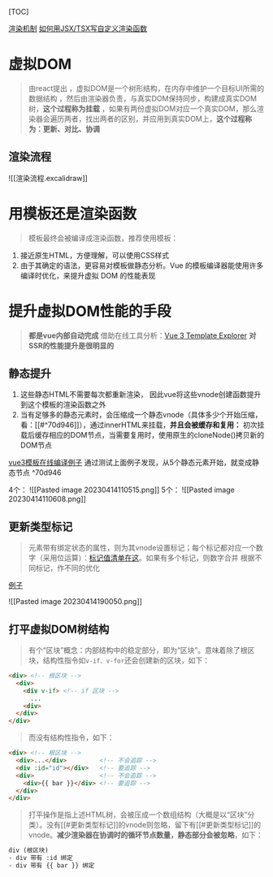 [TOC]

[渲染机制](https://cn.vuejs.org/guide/extras/rendering-mechanism.html)
[如何用JSX/TSX写自定义渲染函数](https://cn.vuejs.org/guide/extras/render-function.html)

# 虚拟DOM

>  由react提出
>  ，虚拟DOM是一个树形结构，在内存中维护一个目标UI所需的数据结构
> ，然后由渲染器负责，与真实DOM保持同步，构建成真实DOM树，**这个过程称为挂载**
> ，如果有两份虚拟DOM对应一个真实DOM，那么渲染器会遍历两者，找出两者的区别，并应用到真实DOM上，**这个过程称为：更新、对比、协调**

## 渲染流程
 ![[渲染流程.excalidraw]]


# 用模板还是渲染函数

> 模板最终会被编译成渲染函数，推荐使用模板：
1. 接近原生HTML，方便理解，可以使用CSS样式
2. 由于其确定的语法，更容易对模板做静态分析。Vue 的模板编译器能使用许多编译时优化，来提升虚拟 DOM 的性能表现 

# 提升虚拟DOM性能的手段
> **都是vue内部自动完成**
> 借助在线工具分析：[Vue 3 Template Explorer](https://template-explorer.vuejs.org/)
> **对SSR的性能提升是很明显的**

## 静态提升

1. 这些静态HTML不需要每次都重新渲染， 因此vue将这些vnode创建函数提升到这个模板的渲染函数之外
2. 当有足够多的静态元素时，会压缩成一个静态vnode（具体多少个开始压缩，看：[[#^70d946]]），通过innerHTML来挂载，**并且会被缓存和复用：** 初次挂载后缓存相应的DOM节点，当需要复用时，使用原生的cloneNode()拷贝新的DOM节点

[vue3模板在线编译例子](https://template-explorer.vuejs.org/#eyJzcmMiOiI8ZGl2PlxuICA8ZGl2IGNsYXNzPVwiZm9vXCI+Zm9vPC9kaXY+XG4gIDxkaXYgY2xhc3M9XCJmb29cIj5mb288L2Rpdj5cbiAgPGRpdiBjbGFzcz1cImZvb1wiPmZvbzwvZGl2PlxuICA8ZGl2IGNsYXNzPVwiZm9vXCI+Zm9vPC9kaXY+XG4gIDxkaXYgY2xhc3M9XCJmb29cIj5mb288L2Rpdj5cbiAgPGRpdj57eyBkeW5hbWljIH19PC9kaXY+XG48L2Rpdj4iLCJzc3IiOmZhbHNlLCJvcHRpb25zIjp7ImhvaXN0U3RhdGljIjp0cnVlfX0=)
通过测试上面例子发现，从5个静态元素开始，就变成静态节点 ^70d946

4个：
![[Pasted image 20230414110515.png]]
5个：
![[Pasted image 20230414110608.png]] 

## 更新类型标记
> 元素带有绑定状态的属性，则为其vnode设置标记；每个标记都对应一个数字（采用位运算）：[标记值清单在这](https://github.com/vuejs/core/blob/main/packages/shared/src/patchFlags.ts)。如果有多个标记，则数字合并
> 根据不同标记，作不同的优化

[例子](https://template-explorer.vuejs.org/#eyJzcmMiOiI8ZGl2IDpjbGFzcz1cInsgYWN0aXZlIH1cIj48L2Rpdj5cblxuPGlucHV0IDppZD1cImlkXCIgOnZhbHVlPVwidmFsdWVcIj5cblxuPGRpdj57eyBkeW5hbWljIH19PC9kaXY+Iiwib3B0aW9ucyI6e319)

![[Pasted image 20230414190050.png]]

## 打平虚拟DOM树结构
> 有个“区块”概念：内部结构中的稳定部分，即为“区块”。意味着除了根区块，结构性指令如`v-if、v-for`还会创建新的区块，如下：
```html
<div> <!-- 根区块 -->
  <div>
    <div v-if> <!-- if 区块 -->
      ...
    <div>
  </div>
</div>
```
> 而没有结构性指令，如下：
```html
<div> <!-- 根区块 -->
  <div>...</div>         <!-- 不会追踪 -->
  <div :id="id"></div>   <!-- 要追踪 -->
  <div>                  <!-- 不会追踪 -->
    <div>{{ bar }}</div> <!-- 要追踪 -->
  </div>
</div>
```
> 打平操作是指上述HTML树，会被压成一个数组结构（大概是以“区块”分类）。没有[[#更新类型标记]]的vnode则忽略，留下有[[#更新类型标记]]的vnode。**减少渲染器在协调时的循环节点数量，静态部分会被忽略**，如下：
```html
div (根区块)
- div 带有 :id 绑定
- div 带有 {{ bar }} 绑定

```